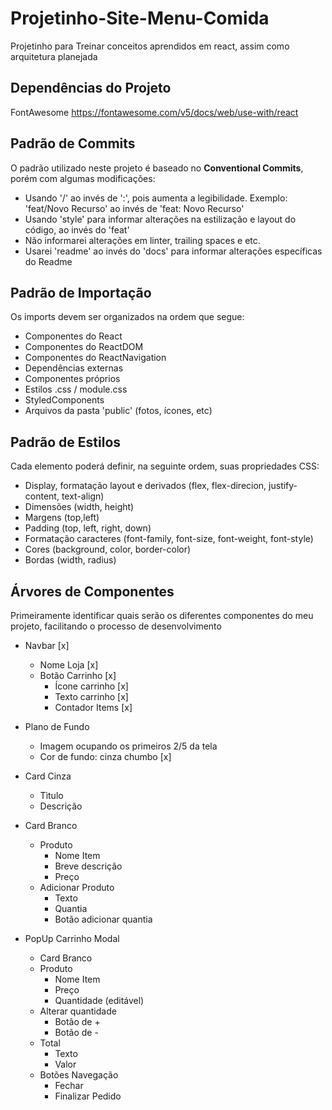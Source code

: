 # Projetinho-Site-Menu-Comida
 Projetinho para Treinar conceitos aprendidos em react, assim como arquitetura planejada

## Dependências do Projeto ##
FontAwesome
https://fontawesome.com/v5/docs/web/use-with/react

## Padrão de Commits ##
O padrão utilizado neste projeto é baseado no **Conventional Commits**, porém com algumas modificações:

- Usando '/' ao invés de ':', pois aumenta a legibilidade. Exemplo: 'feat/Novo Recurso' ao invés de 'feat: Novo Recurso'
- Usando 'style' para informar alterações na estilização e layout do código, ao invés do 'feat'
- Não informarei alterações em linter, trailing spaces e etc.
- Usarei 'readme' ao invés do 'docs' para informar alterações específicas do Readme

## Padrão de Importação ##
Os imports devem ser organizados na ordem que segue:

- Componentes do React
- Componentes do ReactDOM
- Componentes do ReactNavigation
- Dependências externas
- Componentes próprios 
- Estilos .css / module.css 
- StyledComponents
- Arquivos da pasta 'public' (fotos, ícones, etc)

## Padrão de Estilos ##
Cada elemento poderá definir, na seguinte ordem, suas propriedades CSS:

- Display, formatação layout e derivados (flex, flex-direcion, justify-content, text-align) 
- Dimensões (width, height)
- Margens   (top,left)
- Padding   (top, left, right, down)
- Formatação caracteres (font-family, font-size, font-weight, font-style)
- Cores     (background, color, border-color) 
- Bordas    (width, radius) 

## Árvores de Componentes ##
 Primeiramente identificar quais serão os diferentes componentes do meu projeto, facilitando o processo de desenvolvimento

- Navbar [x]
    - Nome Loja [x]
    - Botão Carrinho [x]
        - Ícone carrinho [x]
        - Texto carrinho [x]
        - Contador Items [x]

- Plano de Fundo
    - Imagem ocupando os primeiros 2/5  da tela
    - Cor de fundo: cinza chumbo [x]

- Card Cinza
    - Tìtulo
    - Descrição

- Card Branco
    - Produto
        - Nome Item
        - Breve descrição
        - Preço
    - Adicionar Produto
        - Texto
        - Quantia
        - Botão adicionar quantia

- PopUp Carrinho Modal
    - Card Branco
    - Produto
        - Nome Item
        - Preço
        - Quantidade (editável)
    - Alterar quantidade
        - Botão de +
        - Botão de -
    - Total
        - Texto
        - Valor
    - Botões Navegação
        - Fechar
        - Finalizar Pedido
